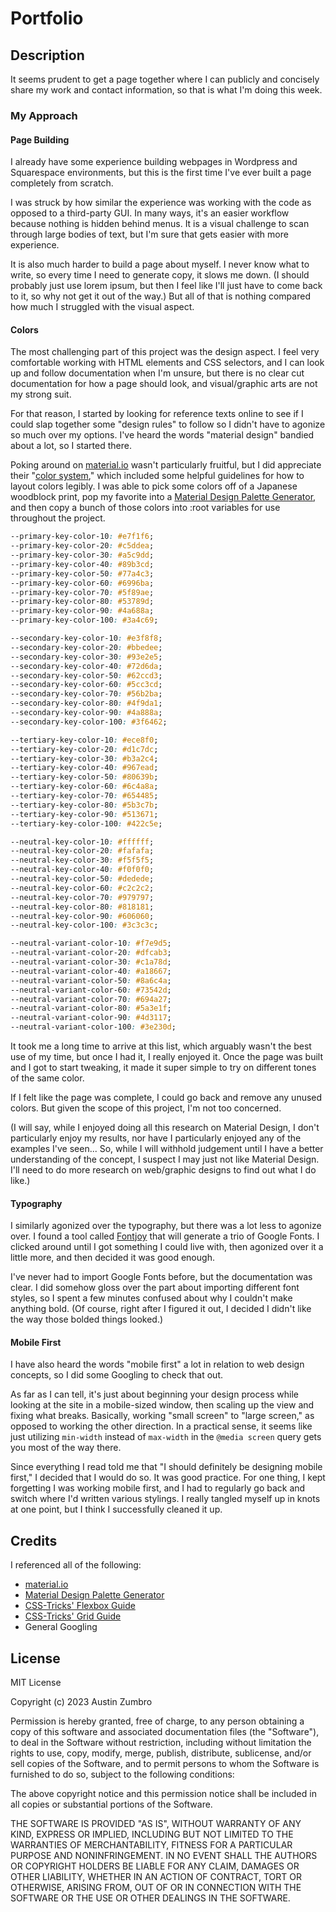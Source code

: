 # Portfolio

## Description

It seems prudent to get a page together where I can publicly and concisely share my work and contact information, so that is what I'm doing this week.

### My Approach

#### Page Building

I already have some experience building webpages in Wordpress and Squarespace environments, but this is the first time I've ever built a page completely from scratch.

I was struck by how similar the experience was working with the code as opposed to a third-party GUI. In many ways, it's an easier workflow because nothing is hidden behind menus. It is a visual challenge to scan through large bodies of text, but I'm sure that gets easier with more experience.

It is also much harder to build a page about myself. I never know what to write, so every time I need to generate copy, it slows me down. (I should probably just use lorem ipsum, but then I feel like I'll just have to come back to it, so why not get it out of the way.) But all of that is nothing compared how much I struggled with the visual aspect.

#### Colors

The most challenging part of this project was the design aspect. I feel very comfortable working with HTML elements and CSS selectors, and I can look up and follow documentation when I'm unsure, but there is no clear cut documentation for how a page should look, and visual/graphic arts are not my strong suit.

For that reason, I started by looking for reference texts online to see if I could slap together some "design rules" to follow so I didn't have to agonize so much over my options. I've heard the words "material design" bandied about a lot, so I started there.

Poking around on [material.io](https://m3.material.io/) wasn't particularly fruitful, but I did appreciate their "[color system](https://m3.material.io/styles/color/the-color-system/key-colors-tones)," which included some helpful guidelines for how to layout colors legibly. I was able to pick some colors off of a Japanese woodblock print, pop my favorite into a [Material Design Palette Generator](https://materialpalettes.com/), and then copy a bunch of those colors into :root variables for use throughout the project.

```css
--primary-key-color-10: #e7f1f6;
--primary-key-color-20: #c5ddea;
--primary-key-color-30: #a5c9dd;
--primary-key-color-40: #89b3cd;
--primary-key-color-50: #77a4c3;
--primary-key-color-60: #6996ba;
--primary-key-color-70: #5f89ae;
--primary-key-color-80: #53789d;
--primary-key-color-90: #4a688a;
--primary-key-color-100: #3a4c69;

--secondary-key-color-10: #e3f8f8;
--secondary-key-color-20: #bbedee;
--secondary-key-color-30: #93e2e5;
--secondary-key-color-40: #72d6da;
--secondary-key-color-50: #62ccd3;
--secondary-key-color-60: #5cc3cd;
--secondary-key-color-70: #56b2ba;
--secondary-key-color-80: #4f9da1;
--secondary-key-color-90: #4a888a;
--secondary-key-color-100: #3f6462;

--tertiary-key-color-10: #ece8f0;
--tertiary-key-color-20: #d1c7dc;
--tertiary-key-color-30: #b3a2c4;
--tertiary-key-color-40: #967ead;
--tertiary-key-color-50: #80639b;
--tertiary-key-color-60: #6c4a8a;
--tertiary-key-color-70: #654485;
--tertiary-key-color-80: #5b3c7b;
--tertiary-key-color-90: #513671;
--tertiary-key-color-100: #422c5e;

--neutral-key-color-10: #ffffff;
--neutral-key-color-20: #fafafa;
--neutral-key-color-30: #f5f5f5;
--neutral-key-color-40: #f0f0f0;
--neutral-key-color-50: #dedede;
--neutral-key-color-60: #c2c2c2;
--neutral-key-color-70: #979797;
--neutral-key-color-80: #818181;
--neutral-key-color-90: #606060;
--neutral-key-color-100: #3c3c3c;

--neutral-variant-color-10: #f7e9d5;
--neutral-variant-color-20: #dfcab3;
--neutral-variant-color-30: #c1a78d;
--neutral-variant-color-40: #a18667;
--neutral-variant-color-50: #8a6c4a;
--neutral-variant-color-60: #73542d;
--neutral-variant-color-70: #694a27;
--neutral-variant-color-80: #5a3e1f;
--neutral-variant-color-90: #4d3117;
--neutral-variant-color-100: #3e230d;
```

It took me a long time to arrive at this list, which arguably wasn't the best use of my time, but once I had it, I really enjoyed it. Once the page was built and I got to start tweaking, it made it super simple to try on different tones of the same color.

If I felt like the page was complete, I could go back and remove any unused colors. But given the scope of this project, I'm not too concerned.

(I will say, while I enjoyed doing all this research on Material Design, I don't particularly enjoy my results, nor have I particularly enjoyed any of the examples I've seen... So, while I will withhold judgement until I have a better understanding of the concept, I suspect I may just not like Material Design. I'll need to do more research on web/graphic designs to find out what I do like.)

#### Typography

I similarly agonized over the typography, but there was a lot less to agonize over. I found a tool called [Fontjoy](fontjoy.com) that will generate a trio of Google Fonts. I clicked around until I got something I could live with, then agonized over it a little more, and then decided it was good enough.

I've never had to import Google Fonts before, but the documentation was clear. I did somehow gloss over the part about importing different font styles, so I spent a few minutes confused about why I couldn't make anything bold. (Of course, right after I figured it out, I decided I didn't like the way those bolded things looked.)

#### Mobile First

I have also heard the words "mobile first" a lot in relation to web design concepts, so I did some Googling to check that out.

As far as I can tell, it's just about beginning your design process while looking at the site in a mobile-sized window, then scaling up the view and fixing what breaks. Basically, working "small screen" to "large screen," as opposed to working the other direction. In a practical sense, it seems like just utilizing `min-width` instead of `max-width` in the `@media screen` query gets you most of the way there.

Since everything I read told me that "I should definitely be designing mobile first," I decided that I would do so. It was good practice. For one thing, I kept forgetting I was working mobile first, and I had to regularly go back and switch where I'd written various stylings. I really tangled myself up in knots at one point, but I think I successfully cleaned it up.

## Credits

I referenced all of the following:

- [material.io](https://material.io)
- [Material Design Palette Generator](https://materialpalettes.com/)
- [CSS-Tricks' Flexbox Guide](https://css-tricks.com/snippets/css/a-guide-to-flexbox/)
- [CSS-Tricks' Grid Guide](https://css-tricks.com/snippets/css/complete-guide-grid/)
- General Googling

## License

MIT License

Copyright (c) 2023 Austin Zumbro

Permission is hereby granted, free of charge, to any person obtaining a copy
of this software and associated documentation files (the "Software"), to deal
in the Software without restriction, including without limitation the rights
to use, copy, modify, merge, publish, distribute, sublicense, and/or sell
copies of the Software, and to permit persons to whom the Software is
furnished to do so, subject to the following conditions:

The above copyright notice and this permission notice shall be included in all
copies or substantial portions of the Software.

THE SOFTWARE IS PROVIDED "AS IS", WITHOUT WARRANTY OF ANY KIND, EXPRESS OR
IMPLIED, INCLUDING BUT NOT LIMITED TO THE WARRANTIES OF MERCHANTABILITY,
FITNESS FOR A PARTICULAR PURPOSE AND NONINFRINGEMENT. IN NO EVENT SHALL THE
AUTHORS OR COPYRIGHT HOLDERS BE LIABLE FOR ANY CLAIM, DAMAGES OR OTHER
LIABILITY, WHETHER IN AN ACTION OF CONTRACT, TORT OR OTHERWISE, ARISING FROM,
OUT OF OR IN CONNECTION WITH THE SOFTWARE OR THE USE OR OTHER DEALINGS IN THE
SOFTWARE.
